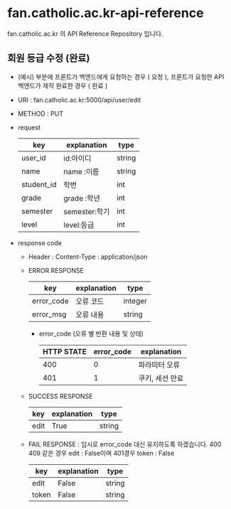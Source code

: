 # fan.catholic.ac.kr-api-reference
fan.catholic.ac.kr 의 API Reference Repository 입니다.

## 회원 등급 수정 (완료)
- (예시) 부분에 프론트가 백엔드에게 요청하는 경우 ( 요청 ), 프론트가 요청한 API 백엔드가 제작 완료한 경우 ( 완료 )
- URI : fan.catholic.ac.kr:5000/api/user/edit
- METHOD : PUT
- request

    | key | explanation | type |
    |--- |--- |--- |
    |user_id  | id:아이디    | string
    |name     | name :이름   | string
    |student_id| 학번        | int
    |grade    | grade :학년  | int
    |semester |semester:학기 | int
    |level    |level:등급  | int

- response code
    - Header :
        Content-Type : application/json
    - ERROR RESPONSE
    
        |    key   | explanation |   type  |
        | -------- | ----------- |-------- |
        |error_code| 오류 코드     | integer | 
        |error_msg | 오류 내용  | string  |
        
        - error_code (오류 별 반환 내용 및 상태)
        
            | HTTP STATE | error_code | explanation |
            |----------- | ---------- | ----------- |
            | 400 |0| 파라미터 오류 | 상세 내용은 error_msg 참고 |
            | 401 |1| 쿠키, 세션 만료 | 쿠키, 세셔 만료 혹은 존재 X |
    
    - SUCCESS RESPONSE
    
        | key | explanation | type |
        |--- |--- |--- |
        | edit | True | string |
        
    - FAIL RESPONSE : 임시로 error_code 대신 유지하도록 하겠습니다. 400 409 같은 경우 edit : False이며 401경우 token : False 
    
        | key | explanation | type |
        |--- |--- |--- |
        | edit | False | string |
        | token | False | string |
